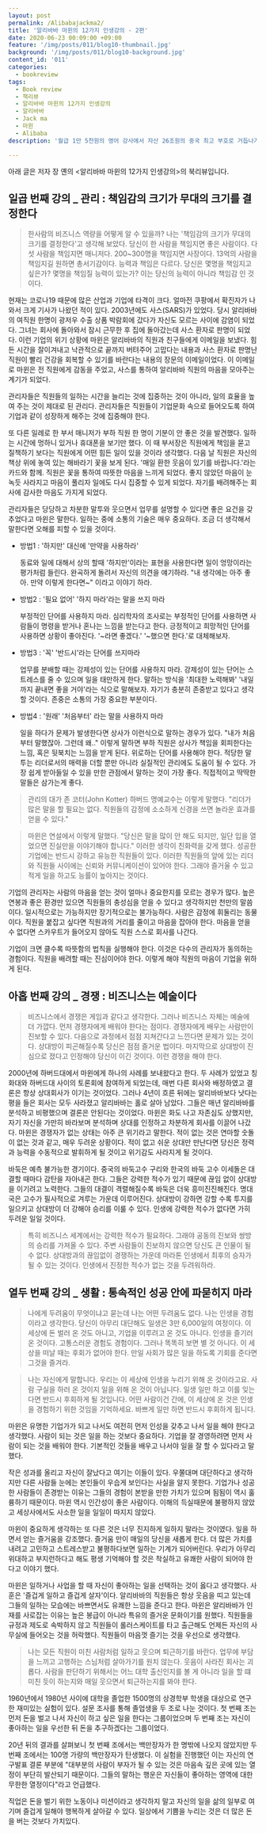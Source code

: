 ```yaml
---
layout: post
permalink: /Alibabajackma2/
title: '알리바바 마윈의 12가지 인생강의 - 2편'
date: 2020-06-23 00:09:00 +09:00
feature: '/img/posts/011/blog10-thumbnail.jpg'
background: '/img/posts/011/blog10-background.jpg'
content_id: '011'
categories:
  - bookreview
tags:
  - Book review
  - 책리뷰
  - 알리바바 마윈의 12가지 인생강의
  - 알리바바
  - Jack ma
  - 마윈
  - Alibaba
description: '월급 1만 5천원의 영어 강사에서 자산 26조원의 중국 최고 부호로 거듭나기 까지, 열정은 결코 상처 받지 않는다는 마윈의 12가지 인생강의'

---
```


아래 글은 저자 장 옌의 <알리바바 마윈의 12가지 인생강의>의 북리뷰입니다.  



## 일곱 번째 강의 _ 관리 : 책임감의 크기가 무대의 크기를 결정한다



>  한사람의 비즈니스 역량을 어떻게 알 수 있을까? 나는 '책임감의 크기가 무대의 크기를 결정한다'고 생각해 보았다. 당신이 한 사람을 책임지면 좋은 사람이다. 다섯 사람을 책임지면 매니저다. 200~300명을 책임지면 사장이다. 13억의 사람을 책임지길 원하면 총서기감이다. 능력과 책임은 다르다. 당신은 몇명을 책임지고 싶은가? 몇명을 책임질 능력이 있는가? 이는 당신의 능력이 아니라 책임감 인 것이다. 



현재는 코로나19 때문에 많은 산업과 기업에 타격이 크다.  얼마전 쿠팡에서 확진자가 나와서 크게 기사가 나왔던 적이 있다. 2003년에도 사스(SARS)가 있었다. 당시 알리바바의 여직원 한명이 광저우 수출 상품 박람회에 갔다가 자신도 모르는 사이에 감염이 되었다. 그녀는 회사에 돌아와서 잠시 근무한 후 집에 돌아갔는데 사스 환자로 판명이 되었다. 이런 기업의 위기 상황에 마윈은 알리바바의 직원과 친구들에게 이메일을 보냈다. 힘든 시간을 잘이겨내고 낙관적으로 끝까지 버텨주어 고맙다는 내용과 사스 환자로 판명난 직원이 빨리 건강을 회복할 수 있기를 바란다는 내용의 장문의 이메일이었다. 이 이메일로 마윈은 전 직원에게 감동을 주었고, 사스를 통하여 알리바바 직원의 마음을 모아주는 계기가 되었다. 



관리자들은 직원들의 일하는 시간을 늘리는 것에 집중하는 것이 아니라, 일의 효율을 높여 주는 것이 제대로 된 관리다. 관리자들은 직원들이 기업문화 속으로 들어오도록 하여 기업과 같이 성장하게 해주는 것에 집중해야 한다.



또 다른 일례로 한 부서 매니저가 부하 직원 한 명이 기분이 안 좋은 것을 발견했다. 일하는 시간에 멍하니 있거나 휴대폰을 보기만 했다. 이 때 부서장은 직원에게 책임을 묻고 질책하기 보다는 직원에게 어떤 힘든 일이 있을 것이라 생각했다. 다음 날 직원은 자신의 책상 위에 놓여 있는 해바라기 꽃을 보게 된다. '매일 환한 웃음이 있기를 바랍니다.'라는 카드와 함께. 직원은 꽃을 통하여 따뜻한 마음을 느끼게 되었다. 좋지 않았던 마음이 눈 녹듯 사라지고 마음이 풀리자 일에도 다시 집중할 수 있게 되었다. 자기를 배려해주는 회사에 감사한 마음도 가지게 되었다. 



관리자들은 당당하고 차분한 말투와 웃으면서 업무를 설명할 수 있다면 좋은 요건을 갖추었다고 마윈은 말한다. 일하는 중에 소통의 기술은 매우 중요하다. 조금 더 생각해서 말한다면 오해를 피할 수 있을 것이다.



* 방법1 : '하지만' 대신에 '만약을 사용하라' 

  동료와 일에 대해서 상의 할때 '하지만'이라는 표현을 사용한다면 일이 엉망이라는 평가처럼 들린다. 완곡하게 돌려서 자신의 의견을 얘기하라. "내 생각에는 아주 좋아. 만약 이렇게 한다면~" 이라고 이야기 하라.

* 방법2 : '필요 없어' '하지 마라'라는 말을 쓰지 마라

  부정적인 단어를 사용하지 마라. 심리학자의 조사로는 부정적인 단어를 사용하면 사람들이 명령을 받거나 혼나는 느낌을 받는다고 한다. 긍정적이고 희망적인 단어를 사용하면 상황이 좋아진다. '~라면 좋겠다.' '~했으면 한다.'로 대체해보자.

* 방법3 : '꼭' '반드시'라는 단어를 쓰지마라

  업무를 분배할 때는 강제성이 있는 단어를 사용하지 마라. 강제성이 있는 단어는 스트레스를 줄 수 있으며 일을 태만하게 한다. 말하는 방식을 '최대한 노력해봐' '내일까지 끝내면 좋을 거야'라는 식으로 말해보자. 자기가 충분히 존중받고 있다고 생각할 것이다. 존중은 소통의 가장 중요한 부분이다.  

* 방법4 : '원래' '처음부터' 라는 말을 사용하지 마라

  일을 하다가 문제가 발생한다면 상사가 이런식으로 말하는 경우가 있다. "내가 처음부터 말했잖아. 그런데 왜.." 이렇게 말하면 부하 직원은 상사가 책임을 회피한다는 느낌, 혹은 뒷북치는 느낌을 받게 된다. 위로하는 단어를 사용해야 한다. 적당한 말투는 리더로서의 매력을 더할 뿐만 아니라 실질적인 관리에도 도움이 될 수 있다. 가장 쉽게 받아들일 수 있을 만한 관점에서 말하는 것이 가장 좋다. 직접적이고 딱딱한 말들은 삼가는게 좋다. 



> 관리의 대가 존 코터(John Kotter) 하버드 명예교수는 이렇게 말했다. "리더가 많은 말을 할 필요는 없다. 직원들의 감정에 소소하게 신경을 쓰면 놀라운 효과를 얻을 수 있다."



> 마윈은 연설에서 이렇게 말했다. "당신은 말을 많이 안 해도 되지만, 일단 입을 열었으면 진실만을 이야기해야 합니다." 이러한 생각이 친화력을 갖게 했다. 성공한 기업에는 반드시 강하고 유능한 직원들이 있다. 이러한 직원들의 앞에 있는 리더와 직원들 사이에는 신뢰와 커뮤니케이션이 있어야 한다. 그래야 즐거울 수 있고 적게 일을 하고도 능률이 높아지는 것이다. 



기업의 관리자는 사람의 마음을 얻는 것이 얼마나 중요한지를 모르는 경우가 많다. 높은 연봉과 좋은 환경만 있으면 직원들의 충성심을 얻을 수 있다고 생각하지만 천만의 말씀이다. 일시적으로는 가능하지만 장기적으로는 불가능하다. 사람은 감정에 휘둘리는 동물이다. 직원을 붙잡고 싶다면 직원과의 거리를 줄이고 마음을 잡아야 한다. 마음을 얻을 수 없다면 스카우트가 들어오지 않아도 직원 스스로 회사를 나간다. 



기업이 크면 클수록 따뜻함의 법칙을 실행해야 한다. 이것은 다수의 관리자가 동의하는 경험이다. 직원을 배려할 때는 진심이어야 한다. 이렇게 해야 직원의 마음이 기업을 위하게 된다. 







## 아홉 번째 강의 _ 경쟁 : 비즈니스는 예술이다



> 비즈니스에서 경쟁은 게임과 같다고 생각한다. 그러나 비즈니스 자체는 예술에 더 가깝다. 먼저 경쟁자에게 배워야 한다는 점이다. 경쟁자에게 배우는 사람만이 진보할 수 있다. 다음으로 과정에서 점점 지쳐간다고 느낀다면 문제가 있는 것이다. 상대방이 피곤해질수록 당신은 점점 즐거운 법이다. 마지막으로 상대방이 진심으로 졌다고 인정해야 당신이 이긴 것이다. 이런 경쟁을 해야 한다.



2000년에 하버드대에서 마윈에게 하나의 사례를 보내왔다고 한다.  두 사례가 있었고 칭화대와 하버드대 사이의 토론회에 참여하게 되었는데, 매번 다른 회사와 배정하였고 결론은 항상 상대회사가 이기는 것이었다. 그러나 4년이 흐른 뒤에는 알리바바보다 낫다는 평을 들은 회사는 모두 사라졌고 알리바바는 홀로 살아 남았다. 그들은 매년 알리바바를 분석하고 비평했으며 결론은 안된다는 것이었다. 마윈은 화도 나고 자존심도 상했지만, 자기 자신을 가만히 바라보며 분석하며 상대를 인정하고 차분하게 회사를 이끌어 나갔다. 마윈은 경쟁자가 없는 상태는 아주 큰 위기라고 말한다. 적이 없는 것은 연마할 숫돌이 없는 것과 같고, 매우 두려운 상황이다. 적이 없고 쉬운 상대만 만난다면 당신은 정력과 능력을 수동적으로 발휘하게 될 것이고 위기감도 사라지게 될 것이다. 



바둑은 예측 불가능한 경기이다. 중국의 바둑고수 구리와 한국의 바둑 고수 이세돌은 대결할 때마다 감탄을 자아내곤 한다. 그들은 강력한 적수가 있기 때문에 끊임 없이 상대방을 이기려고 노력한다. 그들의 대결이 격렬해질수록 바둑은 더욱 흥미진진해진다. 명대국은 고수가 필사적으로 겨루는 가운데 이루어진다. 상대방이 강하면 강할 수록 투지를 일으키고 상대방이 더 강해야 승리를 이룰 수 있다. 인생에 강력한 적수가 없다면 가히 두려운 일일 것이다. 



>  특히 비즈니스 세계에서는 강력한 적수가 필요하다.  그래야 공동의 진보와 쌍방의 승리를 가져올 수 있다. 주변 사람들이 진보하지 않으면 당신도 큰 인물이 될 수 없다. 상대방과의 끊임없이 경쟁하는 가운데 마라톤 인생에서 최후의 승자가 될 수 있는 것이다. 인생에서 진정한 적수가 없는 것을 두려워하라.   







## 열두 번째 강의 _ 생활 : 통속적인 성공 안에 파묻히지 마라



> 나에게 두려움이 무엇이냐고 묻는데 나는 어떤 두려움도 없다. 나는 인생을 경험이라고 생각한다. 당신이 아무리 대단해도 일생은 3만 6,000일의 여정이다. 이 세상에 돈 벌러 온 것도 아니고, 기업을 이루려고 온 것도 아니다. 인생을 즐기러 온 것이다. 고통스러운 경험도 경험이다. 그러나 똑똑히 보면 별 것 아니다. 이 세상을 떠날 때는 후회가 없어야 한다. 만일 사회가 많은 일을 하도록 기회를 준다면 그것을 즐겨라.



> 나는 자신에게 말합니다. 우리는 이 세상에 인생을 누리기 위해 온 것이라고요. 사람 구실을 하러 온 것이지 일을 위해 온 것이 아닙니다. 일생 일만 하고 이를 잊는다면 반드시 후회하게 될 것입니다. 어떤 사람이건 간에, 이 세상에 온 것은 인생을 경험하기 위한 것임을 기억하세요. 바쁘게 일만 하면 반드시 후회하게 됩니다. 



마윈은 유명한 기업가가 되고 나서도 여전히 먼저 인성을 갖추고 나서 일을 해야 한다고 생각했다. 사람이 되는 것은 일을 하는 것보다 중요하다. 기업을 잘 경영하려면 먼저 사람이 되는 것을 배워야 한다. 기본적인 것들을 배우고 나서야 일을 잘 할 수 있다라고 말했다. 



작은 성과를 올리고 자신이 잘났다고 여기는 이들이 있다. 우쭐대며 대단하다고 생각하지만 다른 사람들 눈에는 본인들이 우습게 보인다는 사실을 알지 못한다. 기업가나 성공한 사람들이 존경받는 이유는 그들의 경험이 본받을 만한 가치가 있으며 됨됨이 역시 훌륭하기 때문이다. 마윈 역시 인간성이 좋은 사람이다. 이해의 득실때문에 불평하지 않았고 세상사에서도 사소한 일을 일일이 따지지 않았다.  



마윈이 중요하게 생각하는 또 다른 것은 너무 진지하게 일하지 말라는 것이였다. 일을 하면서 얻는 즐거움을 강조했다. 즐거움 만이 매일의 당신을 새롭게 한다. 더 많은 가치를 내려고 고민하고 스트레스받고 불평하다보면 일하는 기계가 되어버린다. 우리가 아무리 위대하고 부지런하다고 해도 평생 기억해야 할 것은 착실하고 유쾌한 사람이 되어야 한다고 이야기 했다. 



마윈은 일하거나 사업을 할 때 자신이 좋아하는 일을 선택하는 것이 옳다고 생각했다. 사훈은 '즐겁게 일하고 즐겁게 살자'이다. 알리바바의 직원들은 항상 웃음을 띠고 있는데 그들의 일하는 모습에는 바쁘면서도 유쾌한 느낌을 준다고 한다. 마윈은 알리바바가 인재를 사로잡는 이유는 높은 봉급이 아니라 특유의 즐거운 문화이기를 원했다. 직원들을 규정과 제도로 속박하지 않고 직원들이 롤러스케이트를 타고 출근해도 언제든 자신의 사무실에 들어오는 것을 허락했다. 직원들이 마음껏 즐기는 것을 우선으로 생각했다. 



> 나는 모든 직원이 미친 사람처럼 일하고 웃으며 퇴근하기를 바란다. 업무에 부담을 느끼고 고행하는 스님처럼 살아가기를 원치 않는다. 웃음이 사라진 회사는 괴롭다. 사람을 판단하기 위해서는 어느 대학 출신인지를 볼 게 아니라 일을 할 떄 미친 듯이 하는지와 매일 웃으면서 퇴근하는지를 봐야 한다.



1960년에서 1980년 사이에 대학을 졸업한 1500명의 상경학부 학생을 대상으로 연구한 재미있는 실험이 있다. 설문 조사를 통해 졸업생을 두 조로 나눈 것이다. 첫 번째 조는 먼저 돈을 벌고 나서 자신이 하고 싶은 일을 한다는 그룹이었으며 두 번째 조는 자신이 좋아하는 일을 우선한 뒤 돈을 추구하겠다는 그룹이었다. 

20년 뒤의 결과를 살펴보니 첫 번째 조에서는 백만장자가 한 명밖에 나오지 않았지만 두 번째 조에서는 100명 가량의 백만장자가 탄생했다. 이 실험을 진행했던 이는 자신의 연구발표 결론 부분에 "대부분의 사람이 부자가 될 수 있는 것은 마음속 깊은 곳에 있는 열정이 부단히 발산되기 때문이다. 그들의 말하는 행운은 자신들이 좋아하는 영역에 대한 무한한 열정이다"라고 언급했다. 

직업은 돈을 벌기 위한 노동이나 미션이라고 생각하지 말고 자신의 일을 삶의 일부로 여기며 즐겁게 일해야 행복하게 살아갈 수 있다. 일상에서 기쁨을 누리는 것은 더 많은 돈을 버는 것보다 가치있다.



 